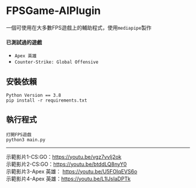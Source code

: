 # FPSGame-AIPlugin
一個可使用在大多數FPS遊戲上的輔助程式，使用`mediapipe`製作

#### 已測試過的遊戲
- `Apex 英雄`
- `Counter-Strike: Global Offensive`

## 安裝依賴
```
Python Version == 3.8
pip install -r requirements.txt
```

## 執行程式
```
打開FPS遊戲
python3 main.py
```
---  
示範影片1-CS:GO：https://youtu.be/vgz7vvlj2ok  
示範影片2-CS:GO：https://youtu.be/btddLQ8nyY0   
示範影片3-Apex 英雄： https://youtu.be/U5FOIqEVS6o  
示範影片4-Apex 英雄：https://youtu.be/L1IJsIaDPTk
